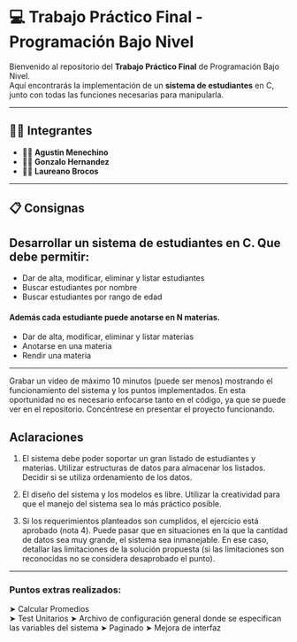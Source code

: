 # 💻 Trabajo Práctico Final - Programación Bajo Nivel

Bienvenido al repositorio del **Trabajo Práctico Final** de Programación Bajo Nivel.  
Aquí encontrarás la implementación de un **sistema de estudiantes** en C, junto con todas las funciones necesarias para manipularla.

---
## 👨‍💻 Integrantes

- 🦸‍♂️ **Agustin Menechino**
- 🦸‍♂️ **Gonzalo Hernandez**
- 🦸‍♂️ **Laureano Brocos**


---
## 📋 Consignas

## Desarrollar un sistema de estudiantes en C. Que debe permitir:
- Dar de alta, modificar, eliminar y listar estudiantes
- Buscar estudiantes por nombre
- Buscar estudiantes por rango de edad

#### Además cada estudiante puede anotarse en N materias.
- Dar de alta, modificar, eliminar y listar materias
- Anotarse en una materia
- Rendir una materia
---
Grabar un video de máximo 10 minutos (puede ser menos) mostrando el funcionamiento del sistema y los puntos implementados. En esta oportunidad no es necesario enfocarse tanto en el código, ya que se puede ver en el repositorio. Concéntrese en presentar el proyecto funcionando.

## Aclaraciones

1. El sistema debe poder soportar un gran listado de estudiantes y materias. Utilizar estructuras de datos para almacenar los listados. Decidir si se utiliza ordenamiento de los datos.

2. El diseño del sistema y los modelos es libre. Utilizar la creatividad para que el manejo del sistema sea lo más práctico posible.

3. Si los requerimientos planteados son cumplidos, el ejercicio está aprobado (nota 4). Puede pasar que en situaciones en la que la cantidad de datos sea muy grande, el sistema sea inmanejable. En ese caso, detallar las limitaciones de la solución propuesta (si las limitaciones son reconocidas no se considera desaprobado el punto).

---

### Puntos extras realizados:

  ➤ Calcular Promedios  
  ➤ Test Unitarios
  ➤ Archivo de configuración general donde se especifican las variables del sistema
  ➤ Paginado
  ➤ Mejora de interfaz
